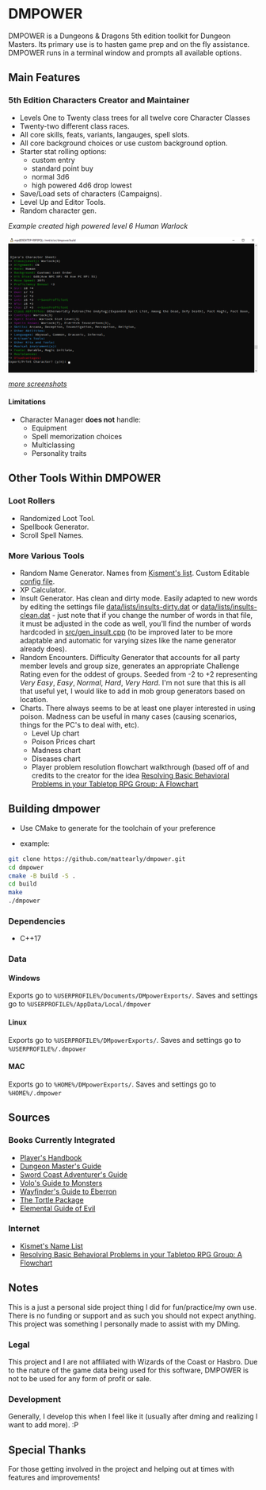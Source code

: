 # DMPOWER

DMPOWER is a Dungeons & Dragons 5th edition toolkit for Dungeon Masters. Its primary use is to hasten game prep and on the fly assistance. DMPOWER runs in a terminal window and prompts all available options.  

## Main Features

### 5th Edition Characters Creator and Maintainer

- Levels One to Twenty class trees for all twelve core Character Classes
- Twenty-two different class races.
- All core skills, feats, variants, langauges, spell slots.
- All core background choices or use custom background option.
- Starter stat rolling options:
  - custom entry 
  - standard point buy
  - normal 3d6
  - high powered 4d6 drop lowest
- Save/Load sets of characters (Campaigns).
- Level Up and Editor Tools.
- Random character gen.

_Example created high powered level 6 Human Warlock_

<img src="docs\Level 6 High Powered Warlock Screenshot 2021-11-30.png" align="center">

_[more screenshots](https://imgur.com/a/S3t73rI)_

#### Limitations

- Character Manager **does not** handle: 
  - Equipment
  - Spell memorization choices
  - Multiclassing
  - Personality traits

## Other Tools Within DMPOWER

### Loot Rollers

- Randomized Loot Tool. 
- Spellbook Generator.
- Scroll Spell Names.

### More Various Tools

- Random Name Generator. Names from [Kisment's list](http://www.dnd.kismetrose.com/pdfs/KismetsFantasyNames.pdf). Custom Editable [config file](data/lists/lists/names.dat).
- XP Calculator.
- Insult Generator. Has clean and dirty mode. Easily adapted to new words by editing the settings file [data/lists/insults-dirty.dat](data/lists/insults-dirty.dat) or [data/lists/insults-clean.dat](data/lists/insults-clean.dat) - just note that if you change the number of words in that file, it must be adjusted in the code as well, you'll find the number of words hardcoded in [src/gen_insult.cpp](src/gen_insult.cpp) (to be improved later to be more adaptable and automatic for varying sizes like the name generator already does).
- Random Encounters. Difficulty Generator that accounts for all party member levels and group size, generates an appropriate Challenge Rating even for the oddest of groups. Seeded from -2 to +2 representing _Very Easy_, _Easy_, _Normal_, _Hard_, _Very Hard_. I'm not sure that this is all that useful yet, I would like to add in mob group generators based on location.
- Charts. There always seems to be at least one player interested in using poison. Madness can be useful in many cases (causing scenarios, things for the PC's to deal with, etc).
  - Level Up chart
  - Poison Prices chart
  - Madness chart
  - Diseases chart
  - Player problem resolution flowchart walkthrough (based off of and credits to the creator for the idea [Resolving Basic Behavioral Problems in your Tabletop RPG Group: A Flowchart](https://www.reddit.com/r/rpg/comments/3avp57/resolving_basic_behavioral_problems_in_your/)

## Building dmpower

- Use CMake to generate for the toolchain of your preference

- example:
```bash
git clone https://github.com/mattearly/dmpower.git
cd dmpower
cmake -B build -S .
cd build
make
./dmpower
```

### Dependencies

- C++17

### Data

#### Windows

Exports go to `%USERPROFILE%/Documents/DMpowerExports/`.  Saves and settings go to `%USERPROFILE%/AppData/Local/dmpower`
 
#### Linux

Exports go to `%USERPROFILE%/DMpowerExports/`.  Saves and settings go to `%USERPROFILE%/.dmpower`

#### MAC

Exports go to `%HOME%/DMpowerExports/`.  Saves and settings go to `%HOME%/.dmpower`

## Sources

### Books Currently Integrated  

- [Player's Handbook](http://dnd.wizards.com/products/tabletop-games/rpg-products/rpg_playershandbook)
- [Dungeon Master's Guide](http://dnd.wizards.com/products/tabletop-games/rpg-products/dungeon-masters-guide)
- [Sword Coast Adventurer's Guide](http://dnd.wizards.com/products/tabletop-games/rpg-products/sc-adventurers-guide)
- [Volo's Guide to Monsters](http://dnd.wizards.com/products/tabletop-games/rpg-products/volos-guide-to-monsters)
- [Wayfinder's Guide to Eberron](https://www.dmsguild.com/product/247882/wayfinders-guide-to-eberron-5e)
- [The Tortle Package](https://www.dmsguild.com/product/221716/Tortle-Package-5e)
- [Elemental Guide of Evil](https://www.dmsguild.com/product/145542/Elemental-Evil-Players-Companion-5e)

### Internet

- [Kismet's Name List](http://www.dnd.kismetrose.com/MyCharacterNameList.html)
- [Resolving Basic Behavioral Problems in your Tabletop RPG Group: A Flowchart](https://www.reddit.com/r/rpg/comments/3avp57/resolving_basic_behavioral_problems_in_your/)

## Notes


This is a just a personal side project thing I did for fun/practice/my own use. There is no funding or support and as such you should not expect anything. This project was something I personally made to assist with my DMing. 

### Legal

This project and I are not affiliated with Wizards of the Coast or Hasbro. Due to the nature of the game data being used for this software, DMPOWER is not to be used for any form of profit or sale.

### Development

Generally, I develop this when I feel like it (usually after dming and realizing I want to add more). :P

## Special Thanks

For those getting involved in the project and helping out at times with features and improvements!
